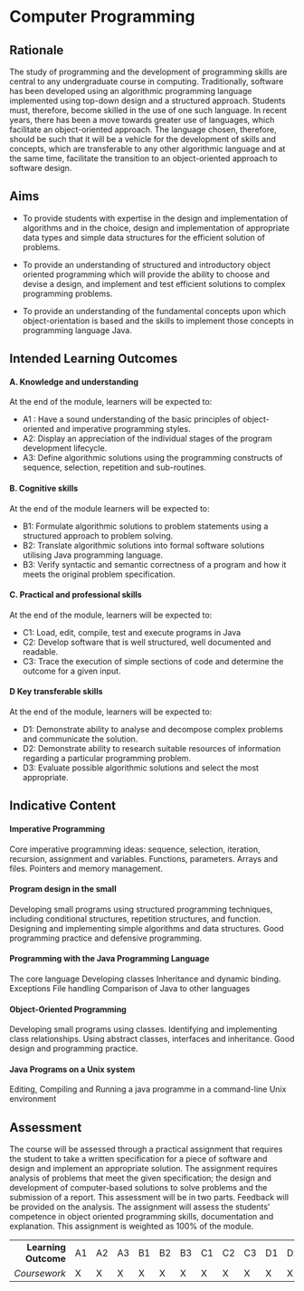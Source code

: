 # Computer Programming

## Rationale
The study of programming and the development of programming skills are central to any undergraduate course in computing. Traditionally, software has been developed using an algorithmic programming language implemented using top-down design and a structured approach. Students must, therefore, become skilled in the use of one such language. In recent years, there has been a move towards greater use of languages, which facilitate an object-oriented approach. The language chosen, therefore, should be such that it will be a vehicle for the development of skills and concepts, which are transferable to any other algorithmic language and at the same time, facilitate the transition to an object-oriented approach to software design. 

## Aims
* To provide students with expertise in the design and implementation of algorithms and in the choice, design and implementation of appropriate data types and simple data structures for the efficient solution of problems.

* To provide an understanding of structured and introductory object oriented programming which will provide the ability to choose and devise a design, and implement and test efficient solutions to complex programming problems.

* To provide an understanding of the fundamental concepts upon which object-orientation is based and the skills to implement those concepts in programming language Java.

## Intended Learning Outcomes

#### A. Knowledge and understanding
At the end of the module, learners will be expected to:
* A1 : Have a sound understanding of the basic principles of object-oriented and imperative programming styles.
* A2: Display an appreciation of the individual stages of the program development lifecycle.
* A3: Define algorithmic solutions using the programming constructs of sequence, selection, repetition and sub-routines.

#### B. Cognitive skills
At the end of the module learners will be expected to:
* B1: Formulate algorithmic solutions to problem statements using a structured approach to problem solving.
* B2: Translate algorithmic solutions into formal software solutions utilising Java programming language.
* B3:  Verify syntactic and semantic correctness of a program and how it meets the original problem specification.

#### C. Practical and professional skills
At the end of the module, learners will be expected to:
* C1: Load, edit, compile, test and execute programs in Java
* C2: Develop software that is well structured, well documented and readable.
* C3: Trace the execution of simple sections of code and determine the outcome for a given input.

#### D Key transferable skills 
At the end of the module, learners will be expected to:
* D1: Demonstrate ability to analyse and decompose complex problems and communicate the solution.
* D2: Demonstrate ability to research suitable resources of information regarding a particular programming problem.
* D3: Evaluate possible algorithmic solutions and select the most appropriate.

## Indicative Content

#### Imperative Programming
Core imperative programming ideas: sequence, selection, iteration, recursion, assignment and variables.
Functions, parameters.
Arrays and files.
Pointers and memory management.

#### Program design in the small
Developing small programs using structured programming techniques, including conditional structures, repetition structures, and function.
Designing and implementing simple algorithms and data structures.
Good programming practice and defensive programming.

#### Programming with the Java Programming Language
The core language
Developing classes
Inheritance and dynamic binding.
Exceptions
File handling
Comparison of Java to other languages

#### Object-Oriented Programming
Developing small programs using classes.
Identifying and implementing class relationships.
Using abstract classes, interfaces and inheritance.
Good design and programming practice.

#### Java Programs on a Unix system
Editing, Compiling and Running a java programme in a command-line Unix environment

## Assessment 
The course will be assessed through a practical assignment that requires the student to take a written specification for a piece of software and design and implement an appropriate solution. The assignment requires analysis of problems that meet the given specification; the design and development of computer-based solutions to solve problems and the submission of a report. This assessment will be in two parts. Feedback will be provided on the analysis. The assignment will assess the students’ competence in object oriented programming skills, documentation and explanation. This assignment is weighted as 100% of the module. 

|   |   |   |   |   |   |   |   |   |   |   |   |   |
|---:|---|---|---|---|---|---|---|---|---|---|---|---|
| **Learning Outcome** | A1 | A2 | A3 | B1 | B2 | B3 | C1 | C2 | C3 | D1 | D2 | D3 |
| *Coursework* | X | X | X | X | X | X | X | X | X | X | X | X | 
